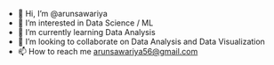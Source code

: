 - 👋 Hi, I’m @arunsawariya
- 👀 I’m interested in Data Science / ML
- 🌱 I’m currently learning Data Analysis
- 💞️ I’m looking to collaborate on Data Analysis and Data Visualization
- 📫 How to reach me arunsawariya56@gmail.com

<!---
arunsawariya/arunsawariya is a ✨ special ✨ repository because its `README.md` (this file) appears on your GitHub profile.
You can click the Preview link to take a look at your changes.
--->
